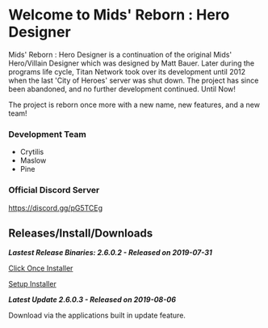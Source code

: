# Welcome to Mids' Reborn : Hero Designer
Mids' Reborn : Hero Designer is a continuation of the original Mids' Hero/Villain Designer which was designed by Matt Bauer. Later during the programs life cycle, Titan Network took over its development until 2012 when the last 'City of Heroes' server was shut down. The project has since been abandoned, and no further development continued. Until Now!

The project is reborn once more with a new name, new features, and a new team!

### Development Team
- Crytilis
- Maslow
- Pine

### Official Discord Server
https://discord.gg/pG5TCEg

## Releases/Install/Downloads

**_Lastest Release Binaries: 2.6.0.2 - Released on 2019-07-31_**

[Click Once Installer](https://github.com/ImaginaryDevelopment/imaginary-hero-designer/tree/Release2.6.0.2)

[Setup Installer](https://midsreborn.com/download/MRB_Setup.exe)

**_Latest Update 2.6.0.3 - Released on 2019-08-06_**

Download via the applications built in update feature.
